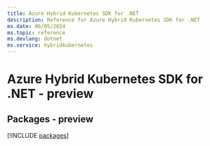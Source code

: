 ```yaml
---
title: Azure Hybrid Kubernetes SDK for .NET
description: Reference for Azure Hybrid Kubernetes SDK for .NET
ms.date: 06/05/2024
ms.topic: reference
ms.devlang: dotnet
ms.service: hybridkubernetes
---
```

# Azure Hybrid Kubernetes SDK for .NET - preview
## Packages - preview
[!INCLUDE [packages](hybrid-kubernetes-index.md)]